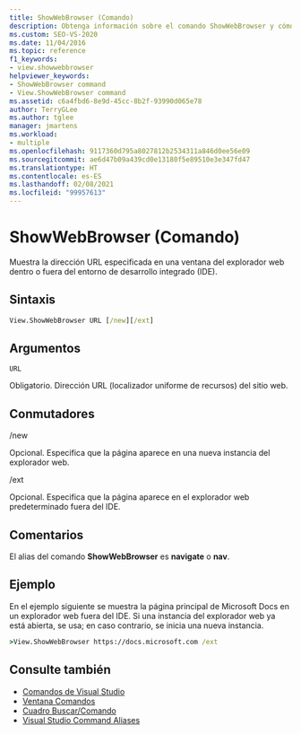 ```yaml
---
title: ShowWebBrowser (Comando)
description: Obtenga información sobre el comando ShowWebBrowser y cómo muestra la dirección URL especificada en una ventana del explorador web dentro o fuera del IDE.
ms.custom: SEO-VS-2020
ms.date: 11/04/2016
ms.topic: reference
f1_keywords:
- view.showwebbrowser
helpviewer_keywords:
- ShowWebBrowser command
- View.ShowWebBrowser command
ms.assetid: c6a4fbd6-8e9d-45cc-8b2f-93990d065e78
author: TerryGLee
ms.author: tglee
manager: jmartens
ms.workload:
- multiple
ms.openlocfilehash: 9117360d795a8027812b2534311a846d0ee56e09
ms.sourcegitcommit: ae6d47b09a439cd0e13180f5e89510e3e347fd47
ms.translationtype: HT
ms.contentlocale: es-ES
ms.lasthandoff: 02/08/2021
ms.locfileid: "99957613"
---
```

# <a name="showwebbrowser-command"></a>ShowWebBrowser (Comando)

Muestra la dirección URL especificada en una ventana del explorador web dentro o fuera del entorno de desarrollo integrado (IDE).

## <a name="syntax"></a>Sintaxis

```cmd
View.ShowWebBrowser URL [/new][/ext]
```

## <a name="arguments"></a>Argumentos
`URL`

Obligatorio. Dirección URL (localizador uniforme de recursos) del sitio web.

## <a name="switches"></a>Conmutadores
/new

Opcional. Especifica que la página aparece en una nueva instancia del explorador web.

/ext

Opcional. Especifica que la página aparece en el explorador web predeterminado fuera del IDE.

## <a name="remarks"></a>Comentarios
El alias del comando **ShowWebBrowser** es **navigate** o **nav**.

## <a name="example"></a>Ejemplo
En el ejemplo siguiente se muestra la página principal de Microsoft Docs en un explorador web fuera del IDE. Si una instancia del explorador web ya está abierta, se usa; en caso contrario, se inicia una nueva instancia.

```cmd
>View.ShowWebBrowser https://docs.microsoft.com /ext
```

## <a name="see-also"></a>Consulte también

- [Comandos de Visual Studio](../../ide/reference/visual-studio-commands.md)
- [Ventana Comandos](../../ide/reference/command-window.md)
- [Cuadro Buscar/Comando](../../ide/find-command-box.md)
- [Visual Studio Command Aliases](../../ide/reference/visual-studio-command-aliases.md)